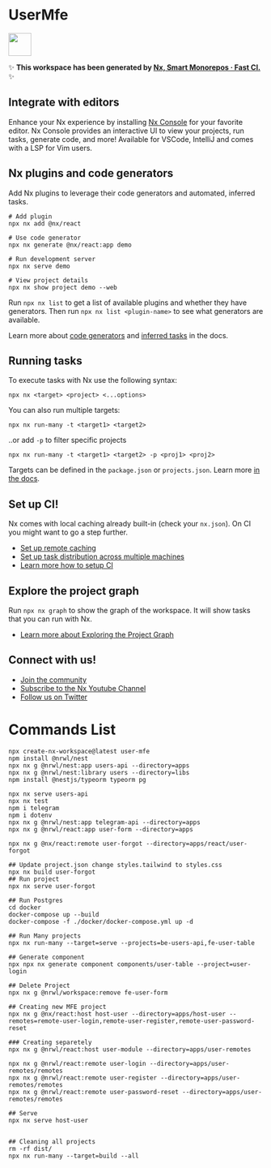 # UserMfe

<a alt="Nx logo" href="https://nx.dev" target="_blank" rel="noreferrer"><img src="https://raw.githubusercontent.com/nrwl/nx/master/images/nx-logo.png" width="45"></a>

✨ **This workspace has been generated by [Nx, Smart Monorepos · Fast CI.](https://nx.dev)** ✨

## Integrate with editors

Enhance your Nx experience by installing [Nx Console](https://nx.dev/nx-console) for your favorite editor. Nx Console
provides an interactive UI to view your projects, run tasks, generate code, and more! Available for VSCode, IntelliJ and
comes with a LSP for Vim users.

## Nx plugins and code generators

Add Nx plugins to leverage their code generators and automated, inferred tasks.

```
# Add plugin
npx nx add @nx/react

# Use code generator
npx nx generate @nx/react:app demo

# Run development server
npx nx serve demo

# View project details
npx nx show project demo --web
```

Run `npx nx list` to get a list of available plugins and whether they have generators. Then run `npx nx list <plugin-name>` to see what generators are available.

Learn more about [code generators](https://nx.dev/features/generate-code) and [inferred tasks](https://nx.dev/concepts/inferred-tasks) in the docs.

## Running tasks

To execute tasks with Nx use the following syntax:

```
npx nx <target> <project> <...options>
```

You can also run multiple targets:

```
npx nx run-many -t <target1> <target2>
```

..or add `-p` to filter specific projects

```
npx nx run-many -t <target1> <target2> -p <proj1> <proj2>
```

Targets can be defined in the `package.json` or `projects.json`. Learn more [in the docs](https://nx.dev/features/run-tasks).

## Set up CI!

Nx comes with local caching already built-in (check your `nx.json`). On CI you might want to go a step further.

- [Set up remote caching](https://nx.dev/features/share-your-cache)
- [Set up task distribution across multiple machines](https://nx.dev/nx-cloud/features/distribute-task-execution)
- [Learn more how to setup CI](https://nx.dev/recipes/ci)

## Explore the project graph

Run `npx nx graph` to show the graph of the workspace.
It will show tasks that you can run with Nx.

- [Learn more about Exploring the Project Graph](https://nx.dev/core-features/explore-graph)

## Connect with us!

- [Join the community](https://nx.dev/community)
- [Subscribe to the Nx Youtube Channel](https://www.youtube.com/@nxdevtools)
- [Follow us on Twitter](https://twitter.com/nxdevtools)

# Commands List

``` shell
npx create-nx-workspace@latest user-mfe
npm install @nrwl/nest 
npx nx g @nrwl/nest:app users-api --directory=apps
npx nx g @nrwl/nest:library users --directory=libs
npm install @nestjs/typeorm typeorm pg

npx nx serve users-api
npx nx test
npm i telegram
npm i dotenv
npx nx g @nrwl/nest:app telegram-api --directory=apps
npx nx g @nrwl/react:app user-form --directory=apps

npx nx g @nx/react:remote user-forgot --directory=apps/react/user-forgot

## Update project.json change styles.tailwind to styles.css
npx nx build user-forgot
## Run project
npx nx serve user-forgot

## Run Postgres
cd docker
docker-compose up --build
docker-compose -f ./docker/docker-compose.yml up -d

## Run Many projects
npx nx run-many --target=serve --projects=be-users-api,fe-user-table

## Generate component
npx npx nx generate component components/user-table --project=user-login

## Delete Project
npx nx g @nrwl/workspace:remove fe-user-form

## Creating new MFE project
npx nx g @nx/react:host host-user --directory=apps/host-user --remotes=remote-user-login,remote-user-register,remote-user-password-reset

### Creating separetely
npx nx g @nrwl/react:host user-module --directory=apps/user-remotes

npx nx g @nrwl/react:remote user-login --directory=apps/user-remotes/remotes
npx nx g @nrwl/react:remote user-register --directory=apps/user-remotes/remotes
npx nx g @nrwl/react:remote user-password-reset --directory=apps/user-remotes/remotes

## Serve
npx nx serve host-user


## Cleaning all projects
rm -rf dist/
npx nx run-many --target=build --all

```